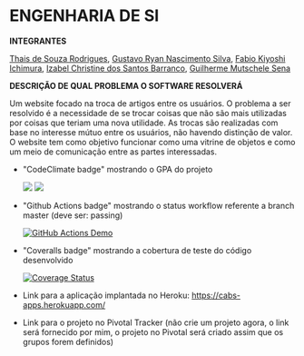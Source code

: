 # ENGENHARIA DE SI 

**INTEGRANTES** </p>


[Thais de Souza Rodrigues](https://github.com/thatarocket), [Gustavo Ryan Nascimento Silva](https://github.com/gustavos1lva), [Fabio Kiyoshi Ichimura](https://github.com/fichimura), [Izabel Christine dos Santos Barranco](https://github.com/izabelcbarranco), [Guilherme Mutschele Sena](https://github.com/Gui-sena)</p>

**DESCRIÇÃO DE QUAL PROBLEMA O SOFTWARE RESOLVERÁ** </p>
Um website focado na troca de artigos entre os usuários. O problema a ser resolvido é a necessidade de se trocar 
coisas que não são mais utilizadas por coisas que teriam uma nova utilidade. As trocas são realizadas com base no interesse mútuo entre os usuários, não havendo distinção de valor. O website tem como objetivo funcionar como uma vitrine de objetos e como um meio de comunicação entre as partes interessadas.</p>


- "CodeClimate badge" mostrando o GPA do projeto </p>
 <a href="https://codeclimate.com/github/Gui-sena/Cabs/maintainability"><img src="https://api.codeclimate.com/v1/badges/fd0dfab214376e905cbc/maintainability" /></a>
 <a href="https://codeclimate.com/github/Gui-sena/Cabs/test_coverage"><img src="https://api.codeclimate.com/v1/badges/fd0dfab214376e905cbc/test_coverage" /></a>
- "Github Actions badge" mostrando o status workflow referente a branch master (deve ser: passing) </p>
[![GitHub Actions Demo](https://github.com/Gui-sena/Cabs/actions/workflows/github-actions-demo.yml/badge.svg?branch=main)](https://github.com/Gui-sena/Cabs/actions/workflows/github-actions-demo.yml) </p>
- "Coveralls badge" mostrando a cobertura de teste do código desenvolvido</p>
<a href='https://coveralls.io/github/Gui-sena/Cabs?branch=main'><img src='https://coveralls.io/repos/github/Gui-sena/Cabs/badge.svg?branch=main' alt='Coverage Status' /></a>

- Link para a aplicação implantada no Heroku:  https://cabs-apps.herokuapp.com/ </p>

- Link para o projeto no Pivotal Tracker (não crie um projeto agora, o link será fornecido por mim, o projeto no Pivotal será criado assim que os grupos forem definidos)
    
